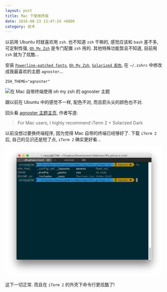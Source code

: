 ```yaml
---
layout: post
title: Mac 下使用终端
date: 2016-08-23 13:47:24 +0800
category: 技术
---
```

以前用 Ubuntu 时就喜欢用 `zsh`. 也不知道 `zsh` 干嘛的, 感觉应该和 `bash` 差不多, 可定制性强, [`Oh My Zsh`](https://github.com/robbyrussell/oh-my-zsh) 是专门配置 `zsh` 用的. 其他特殊功能暂且不知道, 目前用 `zsh` 就为了炫酷...

安装 [`Powerline-patched fonts`](https://github.com/powerline/fonts), [`Oh My Zsh`](https://github.com/robbyrussell/oh-my-zsh), [`Solarized 配色`](http://ethanschoonover.com/solarized), 在 `~/.zshrc` 中修改成我最喜欢的主题 `agnoster`...

```shell
ZSH_THEME="agnoster"
```

![在 Mac 自带终端使用 oh my zsh 的 agnoster 主题](/assets/img/post/2016-08-23－mac-terminal/mac-terminal-with-theme.png "在 Mac 自带终端使用 oh my zsh 的 agnoster 主题")

跟以前在 Ubuntu 中的感觉不一样, 配色不对, 而且箭头尖的颜色也不对.

回头看 [agnoster 主题主页](https://gist.github.com/agnoster/3712874), 作者写道:

> For Mac users, I highly recommend iTerm 2 + Solarized Dark

以前没想过要换终端程序, 因为觉得 Mac 自带的终端已经够好了. 下载 `iTerm 2` 后, 自己的见识还是短了点, `iTerm 2` 确实更好看...

![在 iTerm2 使用 oh my zsh 的 agnoster 主题](/assets/img/post/2016-08-23－mac-terminal/iterm2-with-theme.png "在 iTerm2 使用 oh my zsh 的 agnoster 主题")

这下一切正常. 而且在 `iTerm 2` 的外壳下命令行更炫酷了!
